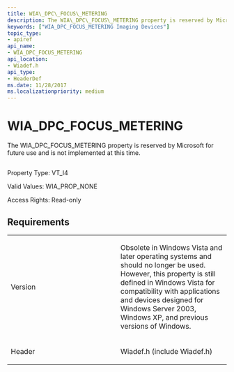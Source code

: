 ```yaml
---
title: WIA\_DPC\_FOCUS\_METERING
description: The WIA\_DPC\_FOCUS\_METERING property is reserved by Microsoft for future use and is not implemented at this time.
keywords: ["WIA_DPC_FOCUS_METERING Imaging Devices"]
topic_type:
- apiref
api_name:
- WIA_DPC_FOCUS_METERING
api_location:
- Wiadef.h
api_type:
- HeaderDef
ms.date: 11/28/2017
ms.localizationpriority: medium
---
```


# WIA\_DPC\_FOCUS\_METERING


The WIA\_DPC\_FOCUS\_METERING property is reserved by Microsoft for future use and is not implemented at this time.

## <span id="ddk_wia_dpc_focus_metering_si"></span><span id="DDK_WIA_DPC_FOCUS_METERING_SI"></span>


Property Type: VT\_I4

Valid Values: WIA\_PROP\_NONE

Access Rights: Read-only

## Requirements

<table>
<colgroup>
<col width="50%" />
<col width="50%" />
</colgroup>
<tbody>
<tr class="odd">
<td><p>Version</p></td>
<td><p>Obsolete in Windows Vista and later operating systems and should no longer be used. However, this property is still defined in Windows Vista for compatibility with applications and devices designed for Windows Server 2003, Windows XP, and previous versions of Windows.</p></td>
</tr>
<tr class="even">
<td><p>Header</p></td>
<td>Wiadef.h (include Wiadef.h)</td>
</tr>
</tbody>
</table>

 

 





